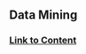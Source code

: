 

<br><br><br>

## Data Mining

### [Link to Content](https://www.bioinfo-lab.com/courses/Data_Mining/)

